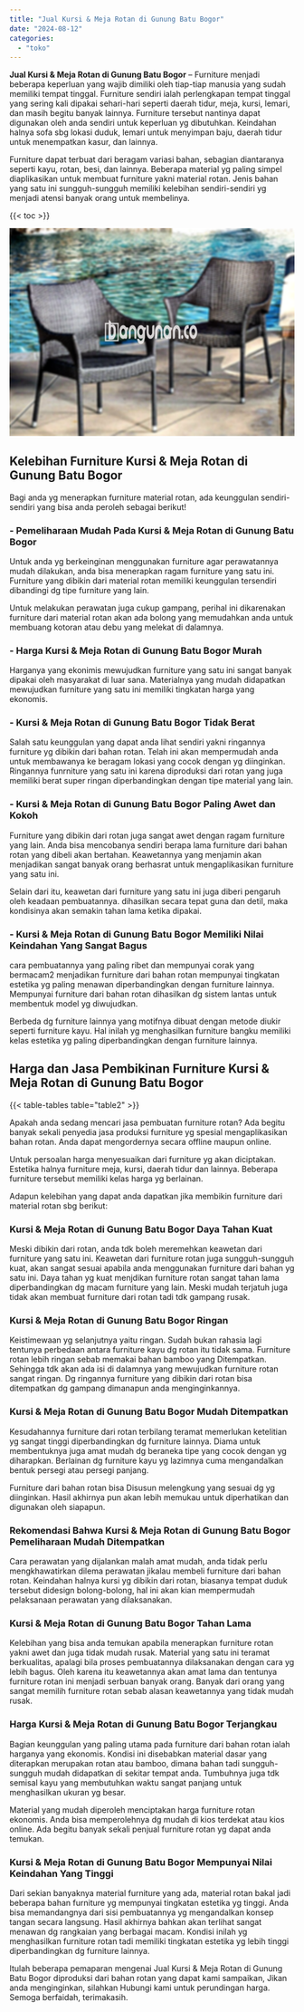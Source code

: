 ```yaml
---
title: "Jual Kursi & Meja Rotan di Gunung Batu Bogor"
date: "2024-08-12"
categories: 
  - "toko"
---
```


**Jual Kursi & Meja Rotan di Gunung Batu Bogor** – Furniture menjadi beberapa keperluan yang wajib dimiliki oleh tiap-tiap manusia yang sudah memiliki tempat tinggal. Furniture sendiri ialah perlengkapan tempat tinggal yang sering kali dipakai sehari-hari seperti daerah tidur, meja, kursi, lemari, dan masih begitu banyak lainnya. Furniture tersebut nantinya dapat digunakan oleh anda sendiri untuk keperluan yg dibutuhkan. Keindahan halnya sofa sbg lokasi duduk, lemari untuk menyimpan baju, daerah tidur untuk menempatkan kasur, dan lainnya.

Furniture dapat terbuat dari beragam variasi bahan, sebagian diantaranya seperti kayu, rotan, besi, dan lainnya. Beberapa material yg paling simpel diaplikasikan untuk membuat furniture yakni material rotan. Jenis bahan yang satu ini sungguh-sungguh memiliki kelebihan sendiri-sendiri yg menjadi atensi banyak orang untuk membelinya.

{{< toc >}}

![Jual Kursi & Meja Rotan di Gunung Batu Bogor](/images/kursi-meja-rotan-murah32.png)

## Kelebihan Furniture Kursi & Meja Rotan di Gunung Batu Bogor

Bagi anda yg menerapkan furniture material rotan, ada keunggulan sendiri-sendiri yang bisa anda peroleh sebagai berikut!

### \- Pemeliharaan Mudah Pada Kursi & Meja Rotan di Gunung Batu Bogor

Untuk anda yg berkeinginan menggunakan furniture agar perawatannya mudah dilakukan, anda bisa menerapkan ragam furniture yang satu ini. Furniture yang dibikin dari material rotan memiliki keunggulan tersendiri dibandingi dg tipe furniture yang lain.

Untuk melakukan perawatan juga cukup gampang, perihal ini dikarenakan furniture dari material rotan akan ada bolong yang memudahkan anda untuk membuang kotoran atau debu yang melekat di dalamnya.

### \- Harga Kursi & Meja Rotan di Gunung Batu Bogor Murah

Harganya yang ekonimis mewujudkan furniture yang satu ini sangat banyak dipakai oleh masyarakat di luar sana. Materialnya yang mudah didapatkan mewujudkan furniture yang satu ini memiliki tingkatan harga yang ekonomis.

### \- Kursi & Meja Rotan di Gunung Batu Bogor Tidak Berat

Salah satu keunggulan yang dapat anda lihat sendiri yakni ringannya furniture yg dibikin dari bahan rotan. Telah ini akan mempermudah anda untuk membawanya ke beragam lokasi yang cocok dengan yg diinginkan. Ringannya funrniture yang satu ini karena diproduksi dari rotan yang juga memiliki berat super ringan diperbandingkan dengan tipe material yang lain.

### \- Kursi & Meja Rotan di Gunung Batu Bogor Paling Awet dan Kokoh

Furniture yang dibikin dari rotan juga sangat awet dengan ragam furniture yang lain. Anda bisa mencobanya sendiri berapa lama furniture dari bahan rotan yang dibeli akan bertahan. Keawetannya yang menjamin akan menjadikan sangat banyak orang berhasrat untuk mengaplikasikan furniture yang satu ini.

Selain dari itu, keawetan dari furniture yang satu ini juga diberi pengaruh oleh keadaan pembuatannya. dihasilkan secara tepat guna dan detil, maka kondisinya akan semakin tahan lama ketika dipakai.

### \- Kursi & Meja Rotan di Gunung Batu Bogor Memiliki Nilai Keindahan Yang Sangat Bagus

cara pembuatannya yang paling ribet dan mempunyai corak yang bermacam2 menjadikan furniture dari bahan rotan mempunyai tingkatan estetika yg paling menawan diperbandingkan dengan furniture lainnya. Mempunyai furniture dari bahan rotan dihasilkan dg sistem lantas untuk membentuk model yg diwujudkan.

Berbeda dg furniture lainnya yang motifnya dibuat dengan metode diukir seperti furniture kayu. Hal inilah yg menghasilkan furniture bangku memiliki kelas estetika yg paling diperbandingkan dengan furniture lainnya.

## Harga dan Jasa Pembikinan Furniture Kursi & Meja Rotan di Gunung Batu Bogor

{{< table-tables table="table2" >}}

Apakah anda sedang mencari jasa pembuatan furniture rotan? Ada begitu banyak sekali penyedia jasa produksi furniture yg spesial mengaplikasikan bahan rotan. Anda dapat mengordernya secara offline maupun online.

Untuk persoalan harga menyesuaikan dari furniture yg akan diciptakan. Estetika halnya furniture meja, kursi, daerah tidur dan lainnya. Beberapa furniture tersebut memiliki kelas harga yg berlainan.

Adapun kelebihan yang dapat anda dapatkan jika membikin furniture dari material rotan sbg berikut:

### Kursi & Meja Rotan di Gunung Batu Bogor Daya Tahan Kuat

Meski dibikin dari rotan, anda tdk boleh meremehkan keawetan dari furniture yang satu ini. Keawetan dari furniture rotan juga sungguh-sungguh kuat, akan sangat sesuai apabila anda menggunakan furniture dari bahan yg satu ini. Daya tahan yg kuat menjdikan furniture rotan sangat tahan lama diperbandingkan dg macam furniture yang lain. Meski mudah terjatuh juga tidak akan membuat furniture dari rotan tadi tdk gampang rusak.

### Kursi & Meja Rotan di Gunung Batu Bogor Ringan

Keistimewaan yg selanjutnya yaitu ringan. Sudah bukan rahasia lagi tentunya perbedaan antara furniture kayu dg rotan itu tidak sama. Furniture rotan lebih ringan sebab memakai bahan bamboo yang Ditempatkan. Sehingga tdk akan ada isi di dalamnya yang mewujudkan furniture rotan sangat ringan. Dg ringannya furniture yang dibikin dari rotan bisa ditempatkan dg gampang dimanapun anda menginginkannya.

### Kursi & Meja Rotan di Gunung Batu Bogor Mudah Ditempatkan

Kesudahannya furniture dari rotan terbilang teramat memerlukan ketelitian yg sangat tinggi diperbandingkan dg furniture lainnya. Diama untuk membentuknya juga amat mudah dg beraneka tipe yang cocok dengan yg diharapkan. Berlainan dg furniture kayu yg lazimnya cuma mengandalkan bentuk persegi atau persegi panjang.

Furniture dari bahan rotan bisa Disusun melengkung yang sesuai dg yg diinginkan. Hasil akhirnya pun akan lebih memukau untuk diperhatikan dan digunakan oleh siapapun.

### Rekomendasi Bahwa Kursi & Meja Rotan di Gunung Batu Bogor Pemeliharaan Mudah Ditempatkan

Cara perawatan yang dijalankan malah amat mudah, anda tidak perlu mengkhawatirkan dilema perawatan jikalau membeli furniture dari bahan rotan. Keindahan halnya kursi yg dibikin dari rotan, biasanya tempat duduk tersebut didesign bolong-bolong, hal ini akan kian mempermudah pelaksanaan perawatan yang dilaksanakan.

### Kursi & Meja Rotan di Gunung Batu Bogor Tahan Lama

Kelebihan yang bisa anda temukan apabila menerapkan furniture rotan yakni awet dan juga tidak mudah rusak. Material yang satu ini teramat berkualitas, apalagi bila proses pembuatannya dilaksanakan dengan cara yg lebih bagus. Oleh karena itu keawetannya akan amat lama dan tentunya furniture rotan ini menjadi serbuan banyak orang. Banyak dari orang yang sangat memilih furniture rotan sebab alasan keawetannya yang tidak mudah rusak.

### Harga Kursi & Meja Rotan di Gunung Batu Bogor Terjangkau

Bagian keunggulan yang paling utama pada furniture dari bahan rotan ialah harganya yang ekonomis. Kondisi ini disebabkan material dasar yang diterapkan merupakan rotan atau bamboo, dimana bahan tadi sungguh-sungguh mudah didapatkan di sekitar tempat anda. Tumbuhnya juga tdk semisal kayu yang membutuhkan waktu sangat panjang untuk menghasilkan ukuran yg besar.

Material yang mudah diperoleh menciptakan harga furniture rotan ekonomis. Anda bisa memperolehnya dg mudah di kios terdekat atau kios online. Ada begitu banyak sekali penjual furniture rotan yg dapat anda temukan.

### Kursi & Meja Rotan di Gunung Batu Bogor Mempunyai Nilai Keindahan Yang Tinggi

Dari sekian banyaknya material furniture yang ada, material rotan bakal jadi beberapa bahan furniture yg mempunyai tingkatan estetika yg tinggi. Anda bisa memandangnya dari sisi pembuatannya yg mengandalkan konsep tangan secara langsung. Hasil akhirnya bahkan akan terlihat sangat menawan dg rangkaian yang berbagai macam. Kondisi inilah yg menghasilkan furniture rotan tadi memiliki tingkatan estetika yg lebih tinggi diperbandingkan dg furniture lainnya.

Itulah beberapa pemaparan mengenai Jual Kursi & Meja Rotan di Gunung Batu Bogor diproduksi dari bahan rotan yang dapat kami sampaikan, Jikan anda menginginkan, silahkan Hubungi kami untuk perundingan harga. Semoga berfaidah, terimakasih.
